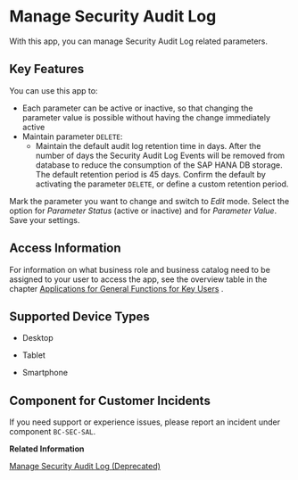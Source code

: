 <!-- loio50a4b4f1d3964760acc7e533d52671e5 -->

# Manage Security Audit Log



With this app, you can manage Security Audit Log related parameters.



<a name="loio50a4b4f1d3964760acc7e533d52671e5__section_nwm_fbk_yfc"/>

## Key Features

You can use this app to:

-   Each parameter can be active or inactive, so that changing the parameter value is possible without having the change immediately active
-   Maintain parameter `DELETE`:
    -   Maintain the default audit log retention time in days. After the number of days the Security Audit Log Events will be removed from database to reduce the consumption of the SAP HANA DB storage. The default retention period is 45 days. Confirm the default by activating the parameter `DELETE`, or define a custom retention period.



Mark the parameter you want to change and switch to *Edit* mode. Select the option for *Parameter Status* \(active or inactive\) and for *Parameter Value*. Save your settings.



<a name="loio50a4b4f1d3964760acc7e533d52671e5__section_cxg_4bk_yfc"/>

## Access Information

For information on what business role and business catalog need to be assigned to your user to access the app, see the overview table in the chapter [Applications for General Functions for Key Users](https://help.sap.com/docs/SAP_MARKETING_CLOUD/e0cd7c1ecf3d4f2f9feb46ec1c5b68fb/e51ed7523f0744cba10877b6667216ee.html) .



<a name="loio50a4b4f1d3964760acc7e533d52671e5__section_fjq_pbk_yfc"/>

## Supported Device Types

-   Desktop

-   Tablet

-   Smartphone




<a name="loio50a4b4f1d3964760acc7e533d52671e5__section_t35_sbk_yfc"/>

## Component for Customer Incidents

If you need support or experience issues, please report an incident under component `BC-SEC-SAL`.

**Related Information**  


[Manage Security Audit Log \(Deprecated\)](manage-security-audit-log-deprecated-29125eb.md)

